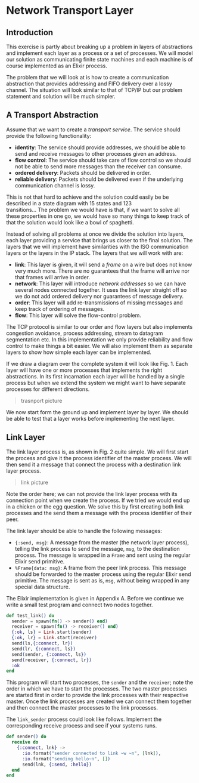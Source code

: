 # Network Transport Layer

## Introduction

This exercise is partly about breaking up a problem in layers of abstractions and implement each layer as a process or a set of processes. We will model our solution as communicating finite state machines and each machine is of course implemented as an Elixir process.

The problem that we will look at is how to create a communication abstraction that provides addressing and FIFO delivery over a lossy channel. The situation will look similar to that of TCP/IP but our problem statement and solution will be much simpler.

## A Transport Abstraction

Assume that we want to create a _transport service_. The service should provide the following functionality:

* **identity**: The service should provide addresses, we should be able to send and receive messages to other processes given an address.
* **flow control**: The service should take care of flow control so we should not be able to send more messages than the receiver can consume.
* **ordered delivery**: Packets should be delivered in order.
* **reliable delivery**: Packets should be delivered even if the underlying communication channel is lossy.

This is not that hard to achieve and the solution could easily be be described in a state diagram with 15 states and 123  
transitions... The problem we would have is that, if we want to solve all these properties in one go, we would have so many things to keep track of that the solution would look like a bowl of spaghetti.

Instead of solving all problems at once we divide the solution into layers, each layer providing a service that brings us closer to the final solution. The layers that we will implement have similarities with the ISO communication layers or the layers in the IP stack. The layers that we will work with are:

* **link**: This layer is given, it will send a _frame_ on a wire but does not know very much more. There are no guarantees that the frame will arrive nor that frames will arrive in order.
* **network**: This layer will introduce _network addresses_ so we can have several nodes connected together. It uses the link layer straight off so we do not add ordered delivery nor guarantees of message delivery.
* **order**: This layer will add re-transmissions of missing messages and keep track of ordering of messages. 
* **flow**: This layer will solve the flow-control problem.

The TCP protocol is similar to our order and flow layers but also implements congestion avoidance, process addressing, stream to datagram segmentation etc. In this implementation we only provide reliability and flow control to make things a bit easier. We will also implement them as separate layers to show how simple each layer can be implemented.

If we draw a diagram over the complete system it will look like Fig. 1. Each layer will have one or more processes that implements the right abstractions. In its first incarnation each layer will be handled by a single process but when we extend the system we might want to have separate processes for different directions.

> trasnport picture

We now start form the ground up and implement layer by layer. We should be able to test that a layer works before implementing the next layer.

## Link Layer

The link layer process is, as shown in Fig. 2 quite simple. We will first start the process and give it the process identifier of the master process. We will then send it a message that connect the process with a destination link layer process.

> link picture

Note the order here; we can not provide the link layer process with its connection point when we create the process. If we tried we would end up in a chicken or the egg question. We solve this by first creating both link processes and the send them a message with the process identifier of their peer.

The link layer should be able to handle the following messages:

* `{:send, msg}`: A message from the master \(the network layer process\), telling the link process to send the message, `msg`, to the destination process. The message is wrapped in a `Frame` and sent using the regular Elixir send primitive.
* `%Frame{data: msg}`: A frame from the peer link process. This message should be forwarded to the master process using the regular Elixir send primitive. The message is sent as is, `msg`, without being wrapped in any special data structure.

The Elixir implementation is given in Appendix A. Before we continue we write a small test program and connect two nodes together.

```elixir
def test_link() do
  sender = spawn(fn() -> sender() end)
  receiver = spawn(fn() -> receiver() end)
  {:ok, ls} = Link.start(sender)
  {:ok, lr} = Link.start(receiver)
  send(ls,{:connect, lr})
  send(lr, {:connect, ls})
  send(sender, {:connect, ls})
  send(receiver, {:connect, lr})
  :ok
end
```

This program will start two processes, the `sender` and the `receiver`;  note the order in which we have to start the processes. The two master processes are started first in order to provide the link processes with their respective master. Once the link processes are created we can connect them together and then connect the master processes to the link processes.

The `link_sender` process could look like follows. Implement the corresponding receive process and see if your systems runs.

```elixir
def sender() do
  receive do
    {:connect, lnk} ->
      :io.format("sender connected to link ~w ~n", [lnk]),
      :io.format("sending hello~n", [])
      send(lnk, {:send, :hello})
  end
end
```

